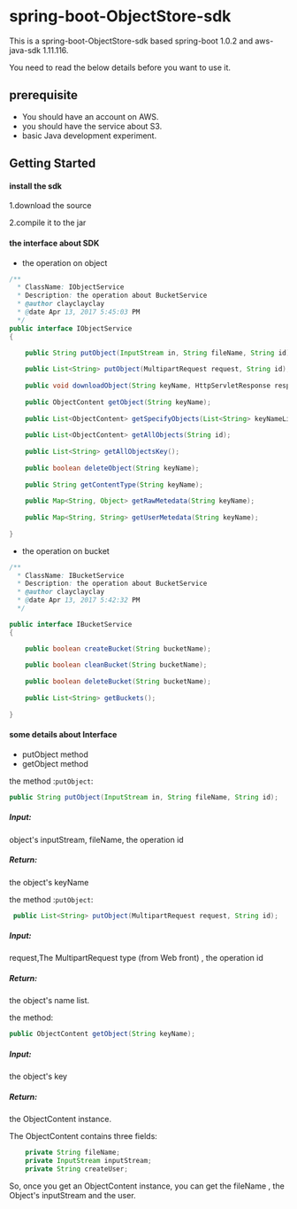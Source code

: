 # spring-boot-ObjectStore-sdk

This is a spring-boot-ObjectStore-sdk based spring-boot 1.0.2 and aws-java-sdk 1.11.116.

You need to read the below details before you want to use it.

## prerequisite

* You should have an account on AWS.
* you should have the service about S3.
* basic Java development experiment.

## Getting Started

#### install the sdk

1.download the source

2.compile it to the jar

#### the interface about SDK

* the operation on object

```java
/**
  * ClassName: IObjectService
  * Description: the operation about BucketService
  * @author clayclayclay
  * @date Apr 13, 2017 5:45:03 PM
  */
public interface IObjectService
{

    public String putObject(InputStream in, String fileName, String id);
    
    public List<String> putObject(MultipartRequest request, String id);
    
    public void downloadObject(String keyName, HttpServletResponse response);
    
    public ObjectContent getObject(String keyName);
    
    public List<ObjectContent> getSpecifyObjects(List<String> keyNameList);
    
    public List<ObjectContent> getAllObjects(String id);
    
    public List<String> getAllObjectsKey();
    
    public boolean deleteObject(String keyName);
    
    public String getContentType(String keyName);
    
    public Map<String, Object> getRawMetedata(String keyName);
    
    public Map<String, String> getUserMetedata(String keyName);
    
}
```

* the operation on bucket

```java
/**
  * ClassName: IBucketService
  * Description: the operation about BucketService
  * @author clayclayclay
  * @date Apr 13, 2017 5:42:32 PM
  */

public interface IBucketService
{

    public boolean createBucket(String bucketName);
    
    public boolean cleanBucket(String bucketName);
    
    public boolean deleteBucket(String bucketName);
    
    public List<String> getBuckets();
    
}
```



#### some details about Interface

* putObject method
* getObject method

the method :`putObject`:

```java
public String putObject(InputStream in, String fileName, String id);
```

##### Input:

object's inputStream, fileName, the operation id

##### Return: 

the object's keyName



the method :`putObject`:

```java
 public List<String> putObject(MultipartRequest request, String id);
```

##### Input:

request,The MultipartRequest type (from Web front) , the operation id

##### Return:

the object's name list.



the method: 

```java
public ObjectContent getObject(String keyName);
```

##### Input:

the object's key

##### Return:

the ObjectContent instance.

The ObjectContent contains three fields:

```java
    private String fileName;
    private InputStream inputStream;
    private String createUser;
```

So, once you get an ObjectContent instance, you can get the fileName , the Object's inputStream and the user.



